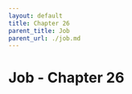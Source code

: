```yaml
---
layout: default
title: Chapter 26
parent_title: Job
parent_url: ./job.md
---
```


# Job - Chapter 26
